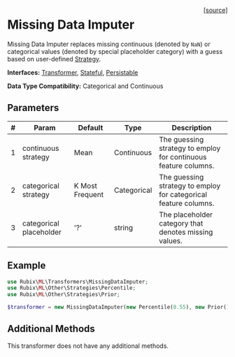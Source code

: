 <span style="float:right;"><a href="https://github.com/RubixML/RubixML/blob/master/src/Transformers/MissingDataImputer.php">[source]</a></span>

# Missing Data Imputer
Missing Data Imputer replaces missing continuous (denoted by `NaN`) or categorical values (denoted by special placeholder category) with a guess based on user-defined [Strategy](../other/strategies/api.md). 

**Interfaces:** [Transformer](api.md#transformers), [Stateful](api.md#stateful), [Persistable](../persistable.md)

**Data Type Compatibility:** Categorical and Continuous

## Parameters
| # | Param | Default | Type | Description |
|---|---|---|---|---|
| 1 | continuous strategy | Mean | Continuous | The guessing strategy to employ for continuous feature columns. |
| 2 | categorical strategy | K Most Frequent | Categorical | The guessing strategy to employ for categorical feature columns. |
| 3 | categorical placeholder | '?' | string | The placeholder category that denotes missing values. |

## Example
```php
use Rubix\ML\Transformers\MissingDataImputer;
use Rubix\ML\Other\Strategies\Percentile;
use Rubix\ML\Other\Strategies\Prior;

$transformer = new MissingDataImputer(new Percentile(0.55), new Prior(), '?');
```

## Additional Methods
This transformer does not have any additional methods.
